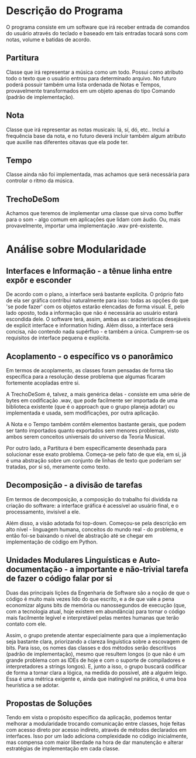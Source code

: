 # Descrição do Programa

O programa consiste em um software que irá receber entrada de comandos do usuário através do teclado e baseado em tais entradas tocará sons com notas, volume e batidas de acordo.

## Partitura 
Classe que irá representar a música como um todo. Possui como atributo todo o texto que o usuário entrou para determinado arquivo. No futuro poderá possuir também uma lista ordenada de Notas e Tempos, provavelmente transformados em um objeto apenas do tipo Comando (padrão de implementação).

## Nota
Classe que irá representar as notas musicais: lá, sí, dó, etc..  Inclui a frequência base da nota, e no futuro deverá incluir também algum atributo que auxilie nas diferentes oitavas que ela pode ter.

## Tempo
Classe ainda não foi implementada, mas achamos que será necessária para controlar o ritmo da música.

## TrechoDeSom
Achamos que teremos de implementar uma classe que sirva como buffer para o som - algo comum em aplicações que lidam com áudio. Ou, mais provavelmente, importar uma implementação .wav pré-existente.

# Análise sobre Modularidade

## Interfaces e Informação - a tênue linha entre expôr e esconder 
De acordo com o plano, a interface será bastante explícita. O próprio fato de ela ser gráfica contribui naturalmente para isso: todas as opções do que 'se pode fazer' com os objetos estarão elencadas de forma visual. E, pelo lado oposto, toda a informação que não é necessária ao usuário estará escondida dele. O software terá, assim, ambas as características desejáveis de explicit interface e information hiding. Além disso, a interface será concisa, não contendo nada supérfluo - e também a única. Cumprem-se os requisitos de interface pequena e explícita.

## Acoplamento - o específico vs o panorâmico

Em termos de acoplamento, as classes foram pensadas de forma tão específica para a resolução desse problema que algumas ficaram fortemente acopladas entre si.

A TrechoDeSom é, talvez, a mais genérica delas - consiste em uma série de bytes em codificação .wav, que pode facilmente ser importada de uma biblioteca existente (que é o approach que o grupo planeja adotar) ou implementada e usada, sem modificações, por outra aplicação.

A Nota e o Tempo também contêm elementos bastante gerais, que podem ser tanto importados quanto exportados sem menores problemas, visto ambos serem conceitos universais do universo da Teoria Musical.

Por outro lado, a Partitura é bem especificamente desenhada para solucionar esse exato problema. Começa-se pelo fato de que ela, em si, já é uma abstração sobre um conjunto de linhas de texto que poderiam ser tratadas, por si só, meramente como texto.

## Decomposição - a divisão de tarefas 

Em termos de decomposição, a composição do trabalho foi dividida na criação do software: a interface gráfica é acessível ao usuário final, e o processamento, invisível a ele.

Além disso, a visão adotada foi top-down. Começou-se pela descrição em alto nível - linguagem humana, conceitos do mundo real - do problema, e então foi-se baixando o nível de abstração até se chegar em implementação de código em Python.

## Unidades Modulares Linguísticas e Auto-documentação - a importante e não-trivial tarefa de fazer o código falar por si

Duas das principais lições da Engenharia de Software são a noção de que o código é muito mais vezes lido do que escrito, e a de que vale a pena economizar alguns bits de memória ou nanossegundos de execução (que, com a tecnologia atual, hoje existem em abundância) para tornar o código mais facilmente legível e interpretável pelas mentes humanas que terão contato com ele.

Assim, o grupo pretende atentar especialmente para que a implementação seja bastante clara, priorizando a clareza linguística sobre a escovagem de bits. Para isso, os nomes das classes e dos métodos serão descritivos (padrão de implementação), mesmo que resultem longos (o que não é um grande problema com as IDEs de hoje e com o suporte de compiladores e interpretadores a strings longos). E, junto a isso, o grupo buscará codificar de forma a tornar clara a lógica, na medida do possível, até a alguém leigo. Essa é uma métrica exigente e, ainda que inatingível na prática, é uma boa heurística a se adotar.


## Propostas de Soluções

Tendo em vista o propósito específico da aplicação, podemos tentar melhorar a modularidade trocando comunicação entre classes, hoje feitas com acesso direto por acesso indireto, através de métodos declarados em interfaces. Isso por um lado adiciona complexidade no código inicialmente, mas compensa com maior liberdade na hora de dar manutenção e alterar estratégias de implementação em cada classe.
